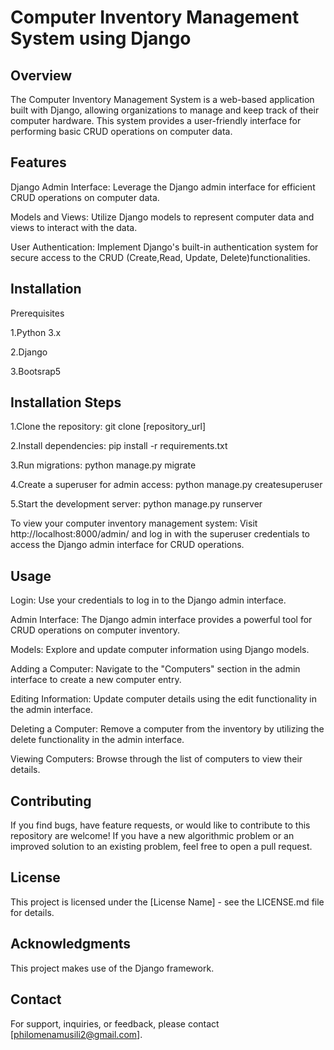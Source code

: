 # Computer Inventory Management System  using Django

## Overview

The Computer Inventory Management System is a web-based application built with Django, allowing organizations to manage and keep track of their computer hardware. This system provides a user-friendly interface for performing basic CRUD operations on computer data.

## Features

Django Admin Interface: Leverage the Django admin interface for efficient CRUD operations on computer data.

Models and Views: Utilize Django models to represent computer data and views to interact with the data.

User Authentication: Implement Django's built-in authentication system for secure access to the CRUD (Create,Read, Update, Delete)functionalities.

## Installation

Prerequisites

1.Python 3.x

2.Django 

3.Bootsrap5

## Installation Steps

1.Clone the repository: git clone [repository_url]

2.Install dependencies: pip install -r requirements.txt

3.Run migrations: python manage.py migrate

4.Create a superuser for admin access: python manage.py createsuperuser

5.Start the development server: python manage.py runserver

To view your computer inventory management system:
Visit http://localhost:8000/admin/ and log in with the superuser credentials to access the Django admin interface for CRUD operations.

## Usage

Login: Use your credentials to log in to the Django admin interface.

Admin Interface: The Django admin interface provides a powerful tool for CRUD operations on computer inventory.

Models: Explore and update computer information using Django models.

Adding a Computer: Navigate to the "Computers" section in the admin interface to create a new computer entry.

Editing Information: Update computer details using the edit functionality in the admin interface.

Deleting a Computer: Remove a computer from the inventory by utilizing the delete functionality in the admin interface.

Viewing Computers: Browse through the list of computers to view their details.

## Contributing

If you find bugs, have feature requests, or would like to contribute to this repository are welcome! If you have a new algorithmic problem or an improved solution to an existing problem, feel free to open a pull request. 

## License

This project is licensed under the [License Name] - see the LICENSE.md file for details.

## Acknowledgments

This project makes use of the Django framework.

## Contact

For support, inquiries, or feedback, please contact [philomenamusili2@gmail.com].

